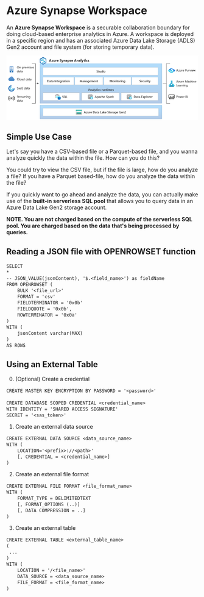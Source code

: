 # Azure Synapse Workspace

An **Azure Synapse Workspace** is a securable collaboration boundary for doing cloud-based enterprise analytics in Azure. A workspace is deployed in a specific region and has an associated Azure Data Lake Storage (ADLS) Gen2 account and file system (for storing temporary data). 

![Azure Synapse Analytics](../../images/synapse_analytics.png)

## Simple Use Case

Let's say you have a CSV-based file or a Parquet-based file, and you wanna analyze quickly the data within the file. How can you do this?

You could try to view the CSV file, but if the file is large, how do you analyze a file? If you have a Parquet based-file, how do you analyze the data within the file?

If you quickly want to go ahead and analyze the data, you can actually make use of the **built-in serverless SQL pool** that allows you to query data in an Azure Data Lake Gen2 storage account.

**NOTE. You are not charged based on the compute of the serverless SQL pool. You are charged based on the data that's being processed by queries.**

## Reading a JSON file with OPENROWSET function

```
SELECT 
*
-- JSON_VALUE(jsonContent), '$.<field_name>') as fieldName
FROM OPENROWSET (
    BULK '<file_url>'
    FORMAT = 'csv'
    FIELDTERMINATOR = '0x0b'
    FIELDQUOTE = '0x0b',
    ROWTERMINATOR = '0x0a'
)
WITH (
    jsonContent varchar(MAX)
)
AS ROWS
```

## Using an External Table 

0. (Optional) Create a credential

```
CREATE MASTER KEY ENCRYPTION BY PASSWORD = '<password>'

CREATE DATABASE SCOPED CREDENTIAL <credential_name>
WITH IDENTITY = 'SHARED ACCESS SIGNATURE'
SECRET = '<sas_token>'
```

1. Create an external data source

```
CREATE EXTERNAL DATA SOURCE <data_source_name>
WITH (
    LOCATION='<prefix>://<path>'
    [, CREDENTIAL = <credential_name>]
)
```

2. Create an external file format

```
CREATE EXTERNAL FILE FORMAT <file_format_name>
WITH (
    FORMAT_TYPE = DELIMITEDTEXT
    [, FORMAT_OPTIONS (..)]
    [, DATA COMPRESSION = ..]
)
```

3. Create an external table

```
CREATE EXTERNAL TABLE <external_table_name>
(
 ...
)
WITH (
    LOCATION = '/<file_name>'
    DATA_SOURCE = <data_source_name>
    FILE_FORMAT = <file_format_name>
)
```